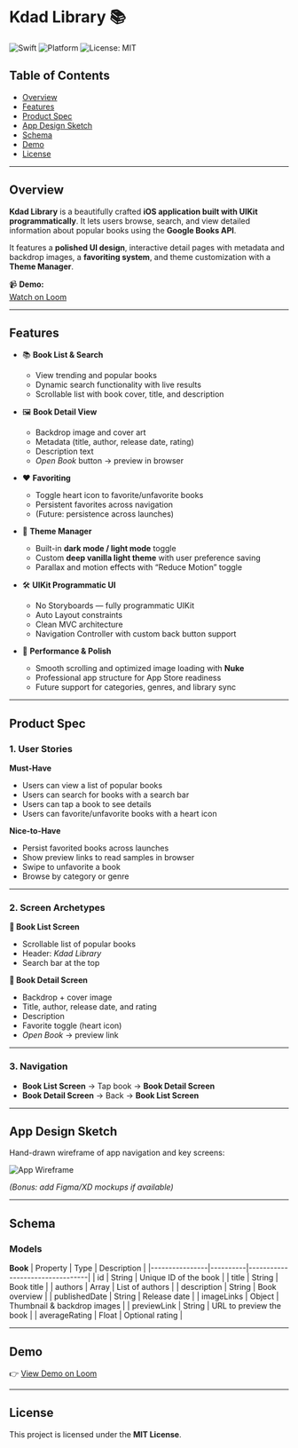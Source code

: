# Kdad Library 📚

![Swift](https://img.shields.io/badge/Swift-5.0-orange.svg)
![Platform](https://img.shields.io/badge/platform-iOS-lightgrey.svg)
![License: MIT](https://img.shields.io/badge/License-MIT-blue.svg)

## Table of Contents
- [Overview](#overview)
- [Features](#features)
- [Product Spec](#product-spec)
- [App Design Sketch](#app-design-sketch)
- [Schema](#schema)
- [Demo](#demo)
- [License](#license)

---

## Overview

**Kdad Library** is a beautifully crafted **iOS application built with UIKit programmatically**. It lets users browse, search, and view detailed information about popular books using the **Google Books API**.  

It features a **polished UI design**, interactive detail pages with metadata and backdrop images, a **favoriting system**, and theme customization with a **Theme Manager**.

📹 **Demo:**  
[Watch on Loom](https://www.loom.com/share/12440b6f376b4f789c2271c2ad66e3d1?sid=bfce1ec7-61fe-4079-85a3-f778b556aa42)

---

## Features

- 📚 **Book List & Search**
  - View trending and popular books
  - Dynamic search functionality with live results
  - Scrollable list with book cover, title, and description

- 🖼️ **Book Detail View**
  - Backdrop image and cover art
  - Metadata (title, author, release date, rating)
  - Description text
  - *Open Book* button → preview in browser

- ❤️ **Favoriting**
  - Toggle heart icon to favorite/unfavorite books
  - Persistent favorites across navigation
  - (Future: persistence across launches)

- 🎨 **Theme Manager**
  - Built-in **dark mode / light mode** toggle
  - Custom **deep vanilla light theme** with user preference saving
  - Parallax and motion effects with “Reduce Motion” toggle

- 🛠️ **UIKit Programmatic UI**
  - No Storyboards — fully programmatic UIKit
  - Auto Layout constraints
  - Clean MVC architecture
  - Navigation Controller with custom back button support

- 🚀 **Performance & Polish**
  - Smooth scrolling and optimized image loading with **Nuke**
  - Professional app structure for App Store readiness
  - Future support for categories, genres, and library sync

---

## Product Spec

### 1. User Stories

**Must-Have**
- Users can view a list of popular books  
- Users can search for books with a search bar  
- Users can tap a book to see details  
- Users can favorite/unfavorite books with a heart icon  

**Nice-to-Have**
- Persist favorited books across launches  
- Show preview links to read samples in browser  
- Swipe to unfavorite a book  
- Browse by category or genre  

---

### 2. Screen Archetypes

**📖 Book List Screen**
- Scrollable list of popular books  
- Header: *Kdad Library*  
- Search bar at the top  

**📘 Book Detail Screen**
- Backdrop + cover image  
- Title, author, release date, and rating  
- Description  
- Favorite toggle (heart icon)  
- *Open Book* → preview link  

---

### 3. Navigation

- **Book List Screen** → Tap book → **Book Detail Screen**  
- **Book Detail Screen** → Back → **Book List Screen**  

---

## App Design Sketch

Hand-drawn wireframe of app navigation and key screens:

![App Wireframe](https://i.ibb.co/SXyhjYh3/Cam-Scanner-08-12-2025-13-15-1.jpg)

*(Bonus: add Figma/XD mockups if available)*

---

## Schema

### Models

**Book**
| Property       | Type     | Description                     |
|----------------|----------|---------------------------------|
| id             | String   | Unique ID of the book           |
| title          | String   | Book title                      |
| authors        | Array    | List of authors                 |
| description    | String   | Book overview                   |
| publishedDate  | String   | Release date                    |
| imageLinks     | Object   | Thumbnail & backdrop images     |
| previewLink    | String   | URL to preview the book         |
| averageRating  | Float    | Optional rating                 |

---

## Demo

👉 [View Demo on Loom]([https://www.loom.com/share/12440b6f376b4f789c2271c2ad66e3d1?sid=bfce1ec7-61fe-4079-85a3-f778b556aa42](https://www.loom.com/share/d31b32acaba248f0b7a40c9e2536de9b?sid=3780a62e-bd29-485d-b362-6c297f6b2ba0))

---

## License

This project is licensed under the **MIT License**.  

